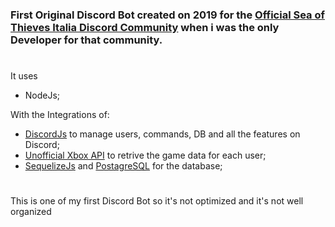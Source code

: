 ### First Original Discord Bot created on 2019 for the [Official Sea of Thieves Italia Discord Community](https://discord.com/invite/SeaOfThievesIT) when i was the only Developer for that community.

#
It uses
- NodeJs;

With the Integrations of:
- [DiscordJs](https://discord.js.org/#/) to manage users, commands, DB and all the features on Discord;
- [Unofficial Xbox API](https://xapi.us/) to retrive the game data for each user;
- <a href="https://sequelize.org/" target="_blank">SequelizeJs</a> and <a href="https://www.postgresql.org/" target="_blank">PostagreSQL</a> for the database;

#
This is one of my first Discord Bot so it's not optimized and it's not well organized


